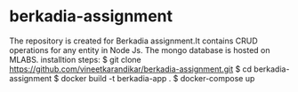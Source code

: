 # berkadia-assignment
The repository is created for Berkadia assignment.It contains  CRUD operations for any entity in Node Js.
The mongo database is hosted on MLABS.
installtion steps:
    $ git clone https://github.com/vineetkarandikar/berkadia-assignment.git
    $ cd berkadia-assignment
    $ docker build -t berkadia-app .
    $ docker-compose up
